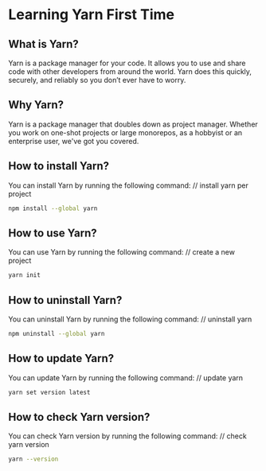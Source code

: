 # Learning Yarn First Time

## What is Yarn?
Yarn is a package manager for your code. It allows you to use and share code with other developers from around the world. Yarn does this quickly, securely, and reliably so you don’t ever have to worry.

## Why Yarn?
Yarn is a package manager that doubles down as project manager. Whether you work on one-shot projects or large monorepos, as a hobbyist or an enterprise user, we've got you covered.

## How to install Yarn?
You can install Yarn by running the following command:
// install yarn per project
```bash
npm install --global yarn
```

## How to use Yarn?
You can use Yarn by running the following command:
// create a new project
```bash
yarn init
```

## How to uninstall Yarn?
You can uninstall Yarn by running the following command:
// uninstall yarn
```bash
npm uninstall --global yarn
```

## How to update Yarn?
You can update Yarn by running the following command:
// update yarn
```bash
yarn set version latest
```

## How to check Yarn version?
You can check Yarn version by running the following command:
// check yarn version
```bash
yarn --version
```

